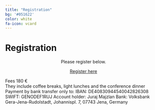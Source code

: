 ```yaml
---
title: "Registration"
bg: '#051622'
color: white
fa-icon: vcard
---
```

# Registration

<p align="center">
Please register below.
</p>

<div align="center">
<a href="https://docs.google.com/forms/d/e/1FAIpQLSelUYP4soZoXnQ5nTyGOUSD9vPDzPeWbFvYKkJEw3qdN_33cQ/viewform?usp=pp_url" class="btn vspace btn-success btn-lg mr-1" role="button"><i class="fa fa-arrow-right" aria-hidden="true"></i> Register here</a>
</div>

<p align="center">
</p>
<p >
Fees 180 €</br>
They include coffee breaks, light lunches and the conference dinner
Payment by bank transfer only to:
IBAN: DE40830944540042826308
SWIFT: GENODEF1RUJ
Account holder: Juraj Majzlan
Bank: Volksbank Gera-Jena-Rudolstadt, Johannispl. 7, 07743 Jena, Germany
</p>
